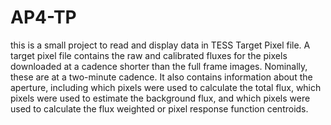 # AP4-TP
this is a small project to read and display data in TESS Target Pixel file.
A target pixel file contains the raw and calibrated fluxes for the pixels downloaded at a cadence shorter than the full frame images. 
Nominally, these are at a two-minute cadence. It also contains information about the aperture, including which pixels were used to calculate the total flux, which pixels were used to estimate the background flux, and which pixels were used to calculate the flux weighted or pixel response function centroids.     
